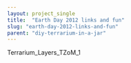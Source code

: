 ```yaml
---
layout: project_single
title:  "Earth Day 2012 links and fun"
slug: "earth-day-2012-links-and-fun"
parent: "diy-terrarium-in-a-jar"
---
```

Terrarium_Layers_TZoM_1